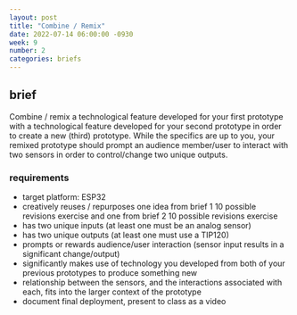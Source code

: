 ```yaml
---
layout: post
title: "Combine / Remix"
date: 2022-07-14 06:00:00 -0930
week: 9
number: 2
categories: briefs
---
```


## brief

Combine / remix a technological feature developed for your first prototype with a technological feature developed for your second prototype in order to create a new (third) prototype. While the specifics are up to you, your remixed prototype should prompt an audience member/user to interact with two sensors in order to control/change two unique outputs.

### requirements

* target platform: ESP32
* creatively reuses / repurposes one idea from brief 1 10 possible revisions exercise and one from brief 2 10 possible revisions exercise
* has two unique inputs (at least one must be an analog sensor)
* has two unique outputs (at least one must use a TIP120)
* prompts or rewards audience/user interaction (sensor input results in a significant change/output)
* significantly makes use of technology you developed from both of your previous prototypes to produce something new
* relationship between the sensors, and the interactions associated with each, fits into the larger context of the prototype
* document final deployment, present to class as a video
